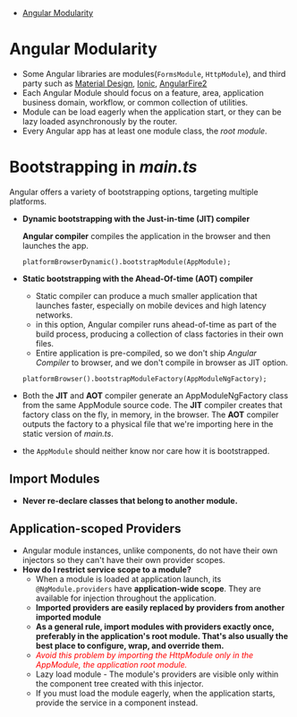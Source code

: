* [Angular Modularity](#Angular-Modularity)


# Angular Modularity
- Some Angular libraries are modules(`FormsModule`, `HttpModule`), and third party such as [Material Design](https://material.angular.io/), [Ionic](http://ionicframework.com/), [AngularFire2](https://github.com/angular/angularfire2)
- Each Angular Module should focus on a feature, area, application business domain, workflow, or common collection of utilities.
- Module can be load eagerly when the application start, or they can be lazy loaded asynchronously by the router.
- Every Angular app has at least one module class, the _root module_.

# Bootstrapping in _main.ts_
Angular offers a variety of bootstrapping options, targeting multiple platforms.
- __Dynamic bootstrapping with the Just-in-time (JIT) compiler__

  __Angular compiler__ compiles the application in the browser and then launches the app.

  `platformBrowserDynamic().bootstrapModule(AppModule);`

- __Static bootstrapping with the Ahead-Of-time (AOT) compiler__

  + Static compiler can produce a much smaller application that launches faster, especially on mobile devices and high latency networks.
  + in this option, Angular compiler runs ahead-of-time as part of the build process, producing a collection of class factories in their own files.
  + Entire application is pre-compiled, so we don't ship _Angular Compiler_ to browser, and we don't compile in browser as JIT option.

  `platformBrowser().bootstrapModuleFactory(AppModuleNgFactory);`

- Both the __JIT__ and __AOT__ compiler generate an AppModuleNgFactory class from the same AppModule source code. The __JIT__ compiler creates that factory class on the fly, in memory, in the browser. The __AOT__ compiler outputs the factory to a physical file that we're importing here in the static version of _main.ts_.
- the `AppModule` should neither know nor care how it is bootstrapped.

## Import Modules
- **Never re-declare classes that belong to another module.**
## Application-scoped Providers
- Angular module instances, unlike components, do not have their own injectors so they can't have their own provider scopes.
- __How do I restrict service scope to a module?__
  + When a module is loaded at application launch, its `@NgModule.providers` have __application-wide scope__. They are available for injection throughout the application.
  + **Imported providers are easily replaced by providers from another imported module**
  + **As a general rule, import modules with providers exactly once, preferably in the application's root module. That's also usually the best place to configure, wrap, and override them.**
  + <em style='color:red;'>Avoid this problem by importing the HttpModule only in the AppModule, the application root module.</em>
  + Lazy load module - The module's providers are visible only within the component tree created with this injector.
  + If you must load the module eagerly, when the application starts, provide the service in a component instead.
